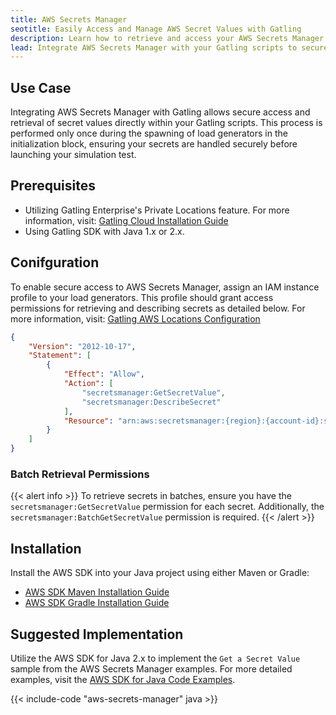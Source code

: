 ```yaml
---
title: AWS Secrets Manager
seotitle: Easily Access and Manage AWS Secret Values with Gatling
description: Learn how to retrieve and access your AWS Secrets Manager values directly within your Gatling scripts for improved security and efficiency during load testing.
lead: Integrate AWS Secrets Manager with your Gatling scripts to securely retrieve and manage secret values after the initialization stage of your load generators.
---
```


## Use Case

Integrating AWS Secrets Manager with Gatling allows secure access and retrieval of secret values directly within your Gatling scripts. This process is performed only once during the spawning of load generators in the initialization block, ensuring your secrets are handled securely before launching your simulation test.


## Prerequisites

- Utilizing Gatling Enterprise's Private Locations feature. For more information, visit: [Gatling Cloud Installation Guide](https://docs.gatling.io/reference/install/cloud/introduction/)
- Using Gatling SDK with Java 1.x or 2.x.


## Conifguration

To enable secure access to AWS Secrets Manager, assign an IAM instance profile to your load generators. This profile should grant access permissions for retrieving and describing secrets as detailed below. 
For more information, visit: [Gatling AWS Locations Configuration](https://docs.gatling.io/reference/install/cloud/aws/configuration/)

```json
{
    "Version": "2012-10-17",
    "Statement": [
        {
            "Effect": "Allow",
            "Action": [
                "secretsmanager:GetSecretValue",
                "secretsmanager:DescribeSecret"
            ],
            "Resource": "arn:aws:secretsmanager:{region}:{account-id}:secret:{secret-name}"
        }
    ]
}
```

### Batch Retrieval Permissions

{{< alert info >}}
To retrieve secrets in batches, ensure you have the `secretsmanager:GetSecretValue` permission for each secret. Additionally, the `secretsmanager:BatchGetSecretValue` permission is required.
{{< /alert >}}


## Installation

Install the AWS SDK into your Java project using either Maven or Gradle:
- [AWS SDK Maven Installation Guide](https://docs.aws.amazon.com/sdk-for-java/latest/developer-guide/setup-project-maven.html)
- [AWS SDK Gradle Installation Guide](https://docs.aws.amazon.com/sdk-for-java/latest/developer-guide/setup-project-gradle.html)


## Suggested Implementation

Utilize the AWS SDK for Java 2.x to implement the `Get a Secret Value` sample from the AWS Secrets Manager examples. For more detailed examples, visit the [AWS SDK for Java Code Examples](https://docs.aws.amazon.com/sdk-for-java/latest/developer-guide/java_secrets-manager_code_examples.html).

{{< include-code "aws-secrets-manager" java >}}